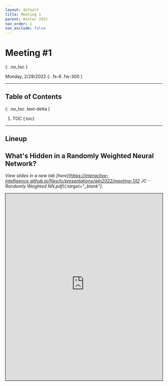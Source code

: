 ```yaml
---
layout: default
title: Meeting 1
parent: Winter 2022
nav_order: 1
nav_exclude: false
---
```


<!-- parent: Winter 2022
grandparent: Journal Club -->
<!-- permalink: /jc/win2022/meeting-1 -->

# Meeting #1
{: .no_toc }

Monday, 2/28/2022
{: .fs-6 .fw-300 }

---

## Table of Contents
{: .no_toc .text-delta }

1. TOC
{:toc}

---

## Lineup

## What's Hidden in a Randomly Weighted Neural Network?
*View slides in a new tab [here](https://interactive-intelligence.github.io/files/jc/presentations/win2022/meeting-1/I2 JC - Randomly Weighted NN.pdf){:target="_blank"}.*

<iframe src="https://interactive-intelligence.github.io/files/jc/presentations/win2022/meeting-1/I2 JC - Randomly Weighted NN.pdf" width="100%" height="600" style="border:1px solid black;"></iframe>
